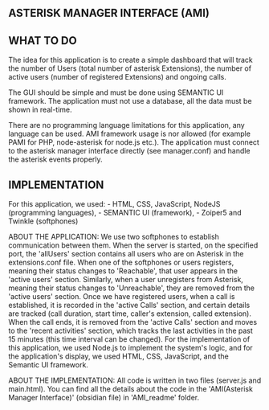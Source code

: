 ASTERISK MANAGER INTERFACE (AMI)
--------------------------------



**WHAT TO DO**
--------------

The idea for this application is to create a simple dashboard that will track the number of Users (total number of asterisk Extensions), the number of active users (number of registered Extensions) and ongoing calls. 

The GUI should be simple and must be done using SEMANTIC UI framework. The application must not use a database, all the data must be shown in real-time.

There are no programming language limitations for this application, any language can be used. AMI framework usage is nor allowed (for example PAMI for PHP, node-asterisk for node.js etc.). The application must connect to the asterisk manager interface directly (see manager.conf) and handle the asterisk events properly.


**IMPLEMENTATION**
------------------

For this application, we used: 
    - HTML, CSS, JavaScript, NodeJS (programming languages), 
    - SEMANTIC UI (framework),
    - Zoiper5 and Twinkle (softphones)

ABOUT THE APPLICATION: 
    We use two softphones to establish communication between them. When the server is started, on the specified port, the 'allUsers' section contains all users who are  on Asterisk in the extensions.conf file. When one of the softphones or users registers, meaning their status changes to 'Reachable', that user appears in the 'active users' section. Similarly, when a user unregisters from Asterisk, meaning their status changes to 'Unreachable', they are removed from the 'active users' section. Once we have registered users, when a call is established, it is recorded in the 'active Calls' section, and certain details are tracked (call duration, start time, caller's extension, called extension). When the call ends, it is removed from the 'active Calls' section and moves to the 'recent activities' section, which tracks the last activities in the past 15 minutes (this time interval can be changed). For the implementation of this application, we used Node.js to implement the system's logic, and for the application's display, we used HTML, CSS, JavaScript, and the Semantic UI framework.

ABOUT THE IMPLEMENTATION:
    All code is written in two files (server.js and main.html).
    You can find all the details about the code in the 'AMI(Asterisk Manager Interface)' (obsidian file) in 'AMI_readme' folder.


